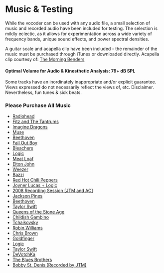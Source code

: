 # Music & Testing
While the vocoder can be used with any audio file, a small selection of music and recorded audio have been included for testing. The selection is mildly eclectic, as it allows for experimentation across a wide variety of frequency bands, unique sound effects, and power spectral densities. 

A guitar scale and acapella clip have been included - the remainder of the music must be purchased through iTunes or downloaded directly. Acapella clip courtesy of: [The Morning Benders](https://itun.es/us/6U4tv?i=357534656) 

#### Optimal Volume for Audio & Kinesthetic Analysis: 79+ dB SPL

Some tracks have an inordinately inappropriate and/or explicit guarantee. Views expressed do not necessarily reflect the views of, etc. Disclaimer. Nevertheless, fun tunes & sick beats.

### Please Purchase All Music ###
* [Radiohead](https://itunes.apple.com/us/album/everything-in-its-right-place/id1097862870?i=1097863108)
* [Fitz and The Tantrums](https://music.apple.com/us/album/fool/1262462639?i=1262462644)
* [Imagine Dragons](https://music.apple.com/us/album/thunder/1411625594?i=1411629089)
* [Muse](https://music.apple.com/us/album/starlight/992626782?i=992627754)
* [Beethoven](https://itunes.apple.com/us/album/piano-sonata-no-14-in-c-sharp-minor-op-27-no-2-moonlight/19674008?i=19673963)
* [Fall Out Boy](https://music.apple.com/us/album/wilson-expensive-mistakes/1440904777?i=1440904979)
* [Bleachers](https://music.apple.com/us/album/youre-still-a-mystery/884282118?i=884282149)
* [Logic](https://music.apple.com/us/album/flexicution/1440891782?i=1440891790)
* [Meat Loaf](https://music.apple.com/us/album/bat-out-of-hell/991385383?i=991385384)
* [Elton John](https://music.apple.com/us/album/the-bitch-is-back/1440912739?i=1440912747)
* [Weezer](https://music.apple.com/us/album/mexican-fender/1270328038?i=1270328048)
* [Bazzi](https://music.apple.com/us/album/beautiful/1369438774?i=1369439269)
* [Red Hot Chili Peppers](https://music.apple.com/us/album/make-you-feel-better/945562992?i=945569019)
* [Joyner Lucas + Logic](https://music.apple.com/us/album/isis-feat-logic/1464996782?i=1464996799)
* [2008 Recording Session [JTM and AC]](../Music/08_This_Isn't_It.m4a) 
* [Jackson Pines](https://music.apple.com/us/album/even-when-im-gone/1779944939?i=1779944940)
* [Beethoven](https://music.apple.com/us/album/symphony-no-2-in-d-op-36-iv-allegro-molto/1452136976?i=1452137968)
* [Taylor Swift](https://music.apple.com/us/album/lover/1468058165?i=1468058173)
* [Queens of the Stone Age](https://music.apple.com/us/album/the-way-you-used-to-do/1586488985?i=1586489509)
* [Childish Gambino](https://itunes.apple.com/us/album/freaks-and-geeks/1334324193?i=1334326097) 
* [Tchaikovsky](https://music.apple.com/us/album/the-nutcracker-suite-op-71a-russian-dance/1494520431?i=1494520438)
* [Robin Williams](https://music.apple.com/us/album/mens-parts/251045206?i=251045395)
* [Chris Brown](https://music.apple.com/us/album/ayo/964294743?i=964295256) 
* [Goldfinger](https://music.apple.com/us/album/99-red-balloons/254823996?i=254825399)
* [Logic](https://music.apple.com/us/album/keanu-reeves/1471213961?i=1471214125)
* [Taylor Swift](https://music.apple.com/us/album/holy-ground-taylors-version/1590368448?i=1590368464)
* [DeVotchKa](https://itunes.apple.com/us/album/how-it-ends/id275718968?i=275719055)
* [The Blues Brothers](https://itunes.apple.com/us/album/everybody-needs-somebody-to-love/id452584443?i=452584459)
* [Bobby St. Denis [Recorded by JTM]](../Music/You_Without_Me.m4a)



